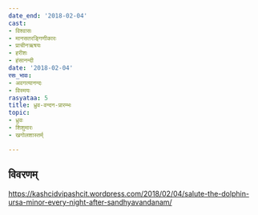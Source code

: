 ```yaml
---
date_end: '2018-02-04'
cast:
- विश्वासः
- मानसतरङ्गिणीकारः
- प्राचीनऋषयः
- हरीशः
- हंसानन्दी
date: '2018-02-04'
रसः_भावः:
- अवगत्यानन्दः
- विस्मयः
rasyataa: 5
title: ध्रुव-वन्दन-प्रारम्भः
topic:
- ध्रुवः
- शिशुमारः
- खगोलशास्तर्म्

---
```


## विवरणम्
https://kashcidvipashcit.wordpress.com/2018/02/04/salute-the-dolphin-ursa-minor-every-night-after-sandhyavandanam/

